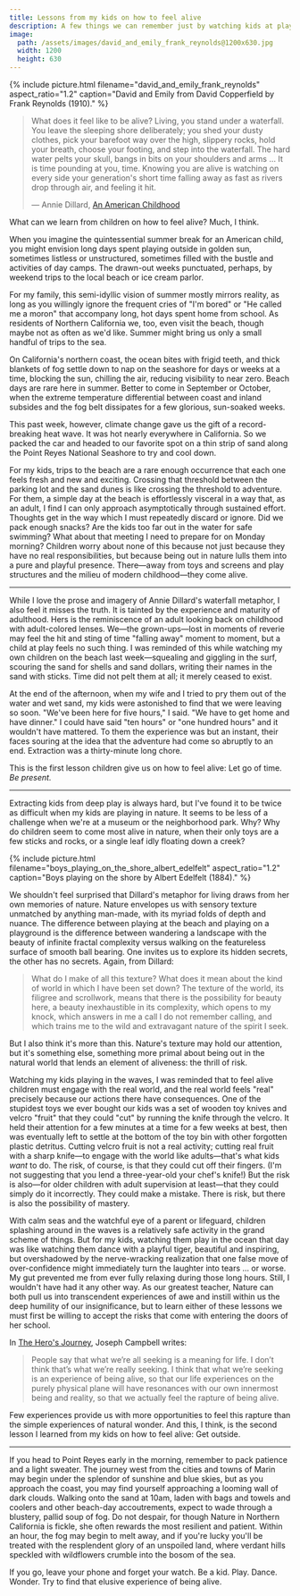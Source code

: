 ```yaml
---
title: Lessons from my kids on how to feel alive
description: A few things we can remember just by watching kids at play in the natural world.
image:
  path: /assets/images/david_and_emily_frank_reynolds@1200x630.jpg
  width: 1200
  height: 630
---
```


{% include picture.html filename="david_and_emily_frank_reynolds" aspect_ratio="1.2" caption="David and Emily from David Copperfield by Frank Reynolds (1910)." %}

>What does it feel like to be alive? Living, you stand under a waterfall. You
>leave the sleeping shore deliberately; you shed your dusty clothes, pick your
>barefoot way over the high, slippery rocks, hold your breath, choose your
>footing, and step into the waterfall. The hard water pelts your skull, bangs in
>bits on your shoulders and arms ... It is time pounding at you, time. Knowing
>you are alive is watching on every side your generation's short time falling
>away as fast as rivers drop through air, and feeling it hit. 
>
>— Annie Dillard, [An American Childhood](https://bookshop.org/p/books/an-american-childhood-annie-dillard/1441342)

What can we learn from children on how to feel alive? Much, I think.

When you imagine the quintessential summer break for an American child, you
might envision long days spent playing outside in golden sun, sometimes listless
or unstructured, sometimes filled with the bustle and activities of day camps.
The drawn-out weeks punctuated, perhaps, by weekend trips to the local beach or
ice cream parlor. 

For my family, this semi-idyllic vision of summer mostly mirrors reality, as
long as you willingly ignore the frequent cries of "I'm bored" or "He called me
a moron" that accompany long, hot days spent home from school. As residents of
Northern California we, too, even visit the beach, though maybe not as often as
we'd like. Summer might bring us only a small handful of trips to the sea. 

On California's northern coast, the ocean bites with frigid teeth, and thick
blankets of fog settle down to nap on the seashore for days or weeks at a time,
blocking the sun, chilling the air, reducing visibility to near zero. Beach days
are rare here in summer. Better to come in September or October, when the
extreme temperature differential between coast and inland subsides and the fog
belt dissipates for a few glorious, sun-soaked weeks.

This past week, however, climate change gave us the gift of a record-breaking
heat wave. It was hot nearly everywhere in California. So we packed the car and
headed to our favorite spot on a thin strip of sand along the Point Reyes
National Seashore to try and cool down.

For my kids, trips to the beach are a rare enough occurrence that each one feels
fresh and new and exciting. Crossing that threshold between the parking lot and
the sand dunes is like crossing the threshold to adventure. For them, a simple
day at the beach is effortlessly visceral in a way that, as an adult, I find I
can only approach asymptotically through sustained effort. Thoughts get in the
way which I must repeatedly discard or ignore. Did we pack enough snacks? Are
the kids too far out in the water for safe swimming? What about that meeting I
need to prepare for on Monday morning? Children worry about none of this because
not just because they have no real responsibilities, but because being out in
nature lulls them into a pure and playful presence. There—away from toys and
screens and play structures and the milieu of modern childhood—they come alive.

---

While I love the prose and imagery of Annie Dillard's waterfall metaphor, I also
feel it misses the truth. It is tainted by the experience and maturity of
adulthood. Hers is the reminiscence of an adult looking back on childhood with
adult-colored lenses. We—the grown-ups—lost in moments of reverie may feel the
hit and sting of time "falling away" moment to moment, but a child at play feels
no such thing. I was reminded of this while watching my own children on the
beach last week—squealing and giggling in the surf, scouring the sand for shells
and sand dollars, writing their names in the sand with sticks. Time did not pelt
them at all; it merely ceased to exist.

At the end of the afternoon, when my wife and I tried to pry them out of the
water and wet sand, my kids were astonished to find that we were leaving so
soon. "We've been here for five hours," I said. "We have to get home and have
dinner." I could have said "ten hours" or "one hundred hours" and it wouldn't
have mattered. To them the experience was but an instant, their faces souring at
the idea that the adventure had come so abruptly to an end. Extraction was a
thirty-minute long chore.

This is the first lesson children give us on how to feel alive: Let go of time.
*Be present.*

---

Extracting kids from deep play is always hard, but I've found it to be twice as
difficult when my kids are playing in nature. It seems to be less of a challenge
when we're at a museum or the neighborhood park. Why? Why do children seem to
come most alive in nature, when their only toys are a few
sticks and rocks, or a single leaf idly floating down a creek?

{% include picture.html filename="boys_playing_on_the_shore_albert_edelfelt" aspect_ratio="1.2" caption="Boys playing on the shore by Albert Edelfelt (1884)." %}

We shouldn't feel surprised that Dillard's metaphor for living draws from her
own memories of nature. Nature envelopes us with sensory texture unmatched by
anything man-made, with its myriad folds of depth and nuance. The difference
between playing at the beach and playing on a playground is the difference
between wandering a landscape with the beauty of infinite fractal complexity
versus walking on the featureless surface of smooth ball bearing. One invites us
to explore its hidden secrets, the other has no secrets. Again, from Dillard:

>What do I make of all this texture? What does it mean about the kind of world
in which I have been set down? The texture of the world, its filigree and
scrollwork, means that there is the possibility for beauty here, a beauty
inexhaustible in its complexity, which opens to my knock, which answers in me a
call I do not remember calling, and which trains me to the wild and extravagant
nature of the spirit I seek.

But I also think it's more than this. Nature's texture may hold our attention,
but it's something else, something more primal about being out in the natural
world that lends an element of aliveness: the thrill of risk.

Watching my kids playing in the waves, I was reminded that to feel alive
children must engage with the real world, and the real world feels "real"
precisely because our actions there have consequences. One of the stupidest toys
we ever bought our kids was a set of wooden toy knives and velcro "fruit" that
they could "cut" by running the knife through the velcro. It held their
attention for a few minutes at a time for a few weeks at best, then was
eventually left to settle at the bottom of the toy bin with other forgotten
plastic detritus. Cutting velcro fruit is not a real activity; cutting real
fruit with a sharp knife—to engage with the world like adults—that's what kids
*want* to do. The risk, of course, is that they could cut off their fingers.
(I'm not suggesting that you lend a three-year-old your chef's knife!) But the
risk is also—for older children with adult supervision at least—that they could
simply do it incorrectly. They could make a mistake. There is risk, but there is
also the possibility of mastery.

With calm seas and the watchful eye of a parent or lifeguard, children splashing
around in the waves is a relatively safe activity in the grand scheme of things.
But for my kids, watching them play in the ocean that day was like watching them
dance with a playful tiger, beautiful and inspiring, but overshadowed by the
nerve-wracking realization that one false move of over-confidence might
immediately turn the laughter into tears ... or worse. My gut prevented me from
ever fully relaxing during those long hours. Still, I wouldn't have had it any
other way. As our greatest teacher, Nature can both pull us into transcendent
experiences of awe and instill within us the deep humility of our
insignificance, but to learn either of these lessons we must first be willing to
accept the risks that come with entering the doors of her school.

In [The Hero's Journey](https://bookshop.org/p/books/the-hero-s-journey-joseph-campbell-on-his-life-and-work-joseph-campbell/10949720), Joseph Campbell writes:

>People say that what we’re all seeking is a meaning for life. I don’t think
>that’s what we’re really seeking. I think that what we’re seeking is an
>experience of being alive, so that our life experiences on the purely physical
>plane will have resonances with our own innermost being and reality, so that we
>actually feel the rapture of being alive.

Few experiences provide us with more opportunities to feel this rapture than the
simple experiences of natural wonder. And this, I think, is the second lesson I
learned from my kids on how to feel alive: Get outside.

---

If you head to Point Reyes early in the morning, remember to pack patience and a
light sweater. The journey west from the cities and towns of Marin may begin
under the splendor of sunshine and blue skies, but as you approach the coast,
you may find yourself approaching a looming wall of dark clouds. Walking onto
the sand at 10am, laden with bags and towels and coolers and other beach-day
accoutrements, expect to wade through a blustery, pallid soup of fog. Do not
despair, for though Nature in Northern California is fickle, she often rewards
the most resilient and patient. Within an hour, the fog may begin to melt away,
and if you're lucky you'll be treated with the resplendent glory of an unspoiled
land, where verdant hills speckled with wildflowers crumble into the bosom of
the sea.

If you go, leave your phone and forget your watch. Be a kid. Play. Dance.
Wonder. Try to find that elusive experience of being alive.

